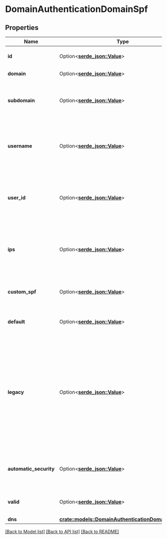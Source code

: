 # DomainAuthenticationDomainSpf

## Properties

Name | Type | Description | Notes
------------ | ------------- | ------------- | -------------
**id** | Option<[**serde_json::Value**](.md)> | The ID of the authenticated domain. | 
**domain** | Option<[**serde_json::Value**](.md)> | The domain authenticated. | 
**subdomain** | Option<[**serde_json::Value**](.md)> | The subdomain that was used to create this authenticated domain. | [optional]
**username** | Option<[**serde_json::Value**](.md)> | The username of the account that this authenticated domain is associated with. | 
**user_id** | Option<[**serde_json::Value**](.md)> | The user_id of the account that this authenticated domain is associated with. | 
**ips** | Option<[**serde_json::Value**](.md)> | The IP addresses that are included in the SPF record for this authenticated domain. | 
**custom_spf** | Option<[**serde_json::Value**](.md)> | Indicates if this authenticated domain uses custom SPF. | 
**default** | Option<[**serde_json::Value**](.md)> | Indicates if this is the default domain. | 
**legacy** | Option<[**serde_json::Value**](.md)> | Indicates if this authenticated domain was created using the legacy whitelabel tool. If it is a legacy whitelabel, it will still function, but you'll need to create a new authenticated domain if you need to update it. | 
**automatic_security** | Option<[**serde_json::Value**](.md)> | Indicates if this authenticated domain uses automated security. | 
**valid** | Option<[**serde_json::Value**](.md)> | Indicates if this is a valid authenticated domain . | 
**dns** | [**crate::models::DomainAuthenticationDomainSpfDns**](domain_authentication_domain_spf_dns.md) |  | 

[[Back to Model list]](../README.md#documentation-for-models) [[Back to API list]](../README.md#documentation-for-api-endpoints) [[Back to README]](../README.md)


